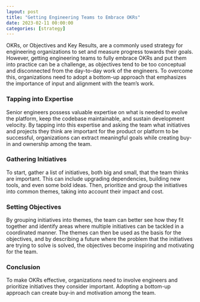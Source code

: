 ```yaml
---
layout: post
title: "Getting Engineering Teams to Embrace OKRs"
date: 2023-02-11 00:00:00
categories: [strategy]
---
```


OKRs, or Objectives and Key Results, are a commonly used strategy for engineering organizations to set and measure progress towards their goals. However, getting engineering teams to fully embrace OKRs and put them into practice can be a challenge, as objectives tend to be too conceptual and disconnected from the day-to-day work of the engineers. To overcome this, organizations need to adopt a bottom-up approach that emphasizes the importance of input and alignment with the team’s work.

### Tapping into Expertise

Senior engineers possess valuable expertise on what is needed to evolve the platform, keep the codebase maintainable, and sustain development velocity. By tapping into this expertise and asking the team what initiatives and projects they think are important for the product or platform to be successful, organizations can extract meaningful goals while creating buy-in and ownership among the team.

### Gathering Initiatives

To start, gather a list of initiatives, both big and small, that the team thinks are important. This can include upgrading dependencies, building new tools, and even some bold ideas. Then, prioritize and group the initiatives into common themes, taking into account their impact and cost. 

### Setting Objectives

By grouping initiatives into themes, the team can better see how they fit together and identify areas where multiple initiatives can be tackled in a coordinated manner. The themes can then be used as the basis for the objectives, and by describing a future where the problem that the initiatives are trying to solve is solved, the objectives become inspiring and motivating for the team.

### Conclusion
To make OKRs effective, organizations need to involve engineers and prioritize initiatives they consider important. Adopting a bottom-up approach can create buy-in and motivation among the team.
